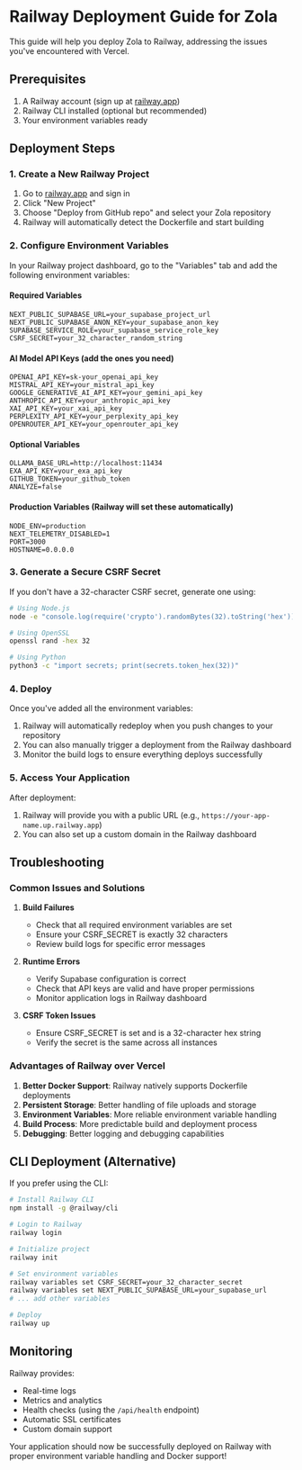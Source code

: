 # Railway Deployment Guide for Zola

This guide will help you deploy Zola to Railway, addressing the issues you've encountered with Vercel.

## Prerequisites

1. A Railway account (sign up at [railway.app](https://railway.app))
2. Railway CLI installed (optional but recommended)
3. Your environment variables ready

## Deployment Steps

### 1. Create a New Railway Project

1. Go to [railway.app](https://railway.app) and sign in
2. Click "New Project"
3. Choose "Deploy from GitHub repo" and select your Zola repository
4. Railway will automatically detect the Dockerfile and start building

### 2. Configure Environment Variables

In your Railway project dashboard, go to the "Variables" tab and add the following environment variables:

#### Required Variables
```
NEXT_PUBLIC_SUPABASE_URL=your_supabase_project_url
NEXT_PUBLIC_SUPABASE_ANON_KEY=your_supabase_anon_key
SUPABASE_SERVICE_ROLE=your_supabase_service_role_key
CSRF_SECRET=your_32_character_random_string
```

#### AI Model API Keys (add the ones you need)
```
OPENAI_API_KEY=sk-your_openai_api_key
MISTRAL_API_KEY=your_mistral_api_key
GOOGLE_GENERATIVE_AI_API_KEY=your_gemini_api_key
ANTHROPIC_API_KEY=your_anthropic_api_key
XAI_API_KEY=your_xai_api_key
PERPLEXITY_API_KEY=your_perplexity_api_key
OPENROUTER_API_KEY=your_openrouter_api_key
```

#### Optional Variables
```
OLLAMA_BASE_URL=http://localhost:11434
EXA_API_KEY=your_exa_api_key
GITHUB_TOKEN=your_github_token
ANALYZE=false
```

#### Production Variables (Railway will set these automatically)
```
NODE_ENV=production
NEXT_TELEMETRY_DISABLED=1
PORT=3000
HOSTNAME=0.0.0.0
```

### 3. Generate a Secure CSRF Secret

If you don't have a 32-character CSRF secret, generate one using:

```bash
# Using Node.js
node -e "console.log(require('crypto').randomBytes(32).toString('hex'))"

# Using OpenSSL
openssl rand -hex 32

# Using Python
python3 -c "import secrets; print(secrets.token_hex(32))"
```

### 4. Deploy

Once you've added all the environment variables:

1. Railway will automatically redeploy when you push changes to your repository
2. You can also manually trigger a deployment from the Railway dashboard
3. Monitor the build logs to ensure everything deploys successfully

### 5. Access Your Application

After deployment:
1. Railway will provide you with a public URL (e.g., `https://your-app-name.up.railway.app`)
2. You can also set up a custom domain in the Railway dashboard

## Troubleshooting

### Common Issues and Solutions

1. **Build Failures**
   - Check that all required environment variables are set
   - Ensure your CSRF_SECRET is exactly 32 characters
   - Review build logs for specific error messages

2. **Runtime Errors**
   - Verify Supabase configuration is correct
   - Check that API keys are valid and have proper permissions
   - Monitor application logs in Railway dashboard

3. **CSRF Token Issues**
   - Ensure CSRF_SECRET is set and is a 32-character hex string
   - Verify the secret is the same across all instances

### Advantages of Railway over Vercel

1. **Better Docker Support**: Railway natively supports Dockerfile deployments
2. **Persistent Storage**: Better handling of file uploads and storage
3. **Environment Variables**: More reliable environment variable handling
4. **Build Process**: More predictable build and deployment process
5. **Debugging**: Better logging and debugging capabilities

## CLI Deployment (Alternative)

If you prefer using the CLI:

```bash
# Install Railway CLI
npm install -g @railway/cli

# Login to Railway
railway login

# Initialize project
railway init

# Set environment variables
railway variables set CSRF_SECRET=your_32_character_secret
railway variables set NEXT_PUBLIC_SUPABASE_URL=your_supabase_url
# ... add other variables

# Deploy
railway up
```

## Monitoring

Railway provides:
- Real-time logs
- Metrics and analytics
- Health checks (using the `/api/health` endpoint)
- Automatic SSL certificates
- Custom domain support

Your application should now be successfully deployed on Railway with proper environment variable handling and Docker support!